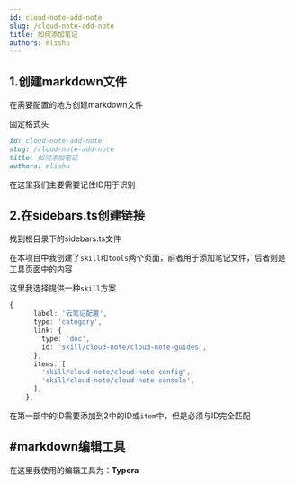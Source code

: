 ```yaml
---
id: cloud-note-add-note
slug: /cloud-note-add-note
title: 如何添加笔记
authors: mlishu
---
```


## 1.创建markdown文件

在需要配置的地方创建markdown文件

固定格式头

```markdown
id: cloud-note-add-note
slug: /cloud-note-add-note
title: 如何添加笔记
authors: mlishu
```

在这里我们主要需要记住ID用于识别

## 2.在sidebars.ts创建链接

找到根目录下的sidebars.ts文件

在本项目中我创建了`skill`和`tools`两个页面，前者用于添加笔记文件，后者则是工具页面中的内容

这里我选择提供一种`skill`方案

```ts
{
      label: '云笔记配置',
      type: 'category',
      link: {
        type: 'doc',
        id: 'skill/cloud-note/cloud-note-guides',
      },
      items: [
        'skill/cloud-note/cloud-note-config',
        'skill/cloud-note/cloud-note-console',
      ],
    },
```

在第一部中的ID需要添加到2中的ID或`item`中，但是必须与ID完全匹配

## #markdown编辑工具

在这里我使用的编辑工具为：**Typora**